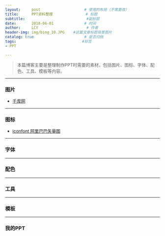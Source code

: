 ```yaml
---
layout:     post                    # 使用的布局（不需要改）
title:      PPT资料整理               # 标题 
subtitle:                            #副标题
date:       2018-06-01              # 时间
author:     LCY                      # 作者
header-img: img/bing_10.JPG    #这篇文章标题背景图片
catalog: true                       # 是否归档
tags:                              #标签
- PPT

---
```

> 本篇博客主要是整理制作PPT时需要的素材，包括图片、图标、字体、配色、工具、模板等内容。
---

### 图片
* [千库网](http://588ku.com/)

---
### 图标
* [iconfont 阿里巴巴矢量图](http://iconfont.cn/?spm=a313x.7781069.1998910419.d4d0a486a)
---

### 字体

---
### 配色

---
### 工具

---
### 模板

---
### 我的PPT

